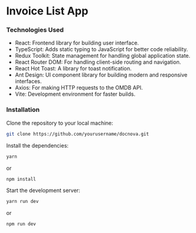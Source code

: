 # Invoice List App

### Technologies Used

- React: Frontend library for building user interface.
- TypeScript: Adds static typing to JavaScript for better code reliability.
- Redux Toolkit: State management for handling global application state.
- React Router DOM: For handling client-side routing and navigation.
- React Hot Toast: A library for toast notification.
- Ant Design: UI component library for building modern and responsive interfaces.
- Axios: For making HTTP requests to the OMDB API.
- Vite: Development environment for faster builds.

### Installation

Clone the repository to your local machine:

```bash
git clone https://github.com/yourusername/docnova.git
```

Install the dependencies:

```bash
yarn
```

or

```bash
npm install
```

Start the development server:

```bash
yarn run dev
```

or

```bash
npm run dev
```

